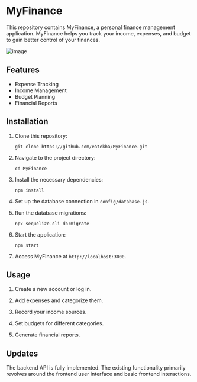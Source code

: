 # MyFinance

This repository contains MyFinance, a personal finance management application. MyFinance helps you track your income, expenses, and budget to gain better control of your finances.

![image](https://github.com/eatekha/MyFinance/assets/77559961/3e9997b6-4abf-4e66-ae11-73bfa0a76e05)


## Features

- Expense Tracking
- Income Management
- Budget Planning
- Financial Reports

## Installation

1. Clone this repository:

   ```
   git clone https://github.com/eatekha/MyFinance.git
   ```

2. Navigate to the project directory:

   ```
   cd MyFinance
   ```

3. Install the necessary dependencies:

   ```
   npm install
   ```

4. Set up the database connection in `config/database.js`.

5. Run the database migrations:

   ```
   npx sequelize-cli db:migrate
   ```

6. Start the application:

   ```
   npm start
   ```

7. Access MyFinance at `http://localhost:3000`.

## Usage

1. Create a new account or log in.

2. Add expenses and categorize them.

3. Record your income sources.

4. Set budgets for different categories.

5. Generate financial reports.

## Updates

The backend API is fully implemented. The existing functionality primarily revolves around the frontend user interface and basic frontend interactions.


